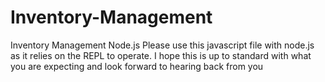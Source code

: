 # Inventory-Management
Inventory Management Node.js
Please use this javascript file with node.js as it relies on the REPL to operate.
I hope this is up to standard with what you are expecting and look forward to hearing back from you
